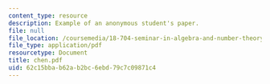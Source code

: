 ```yaml
---
content_type: resource
description: Example of an anonymous student's paper.
file: null
file_location: /coursemedia/18-704-seminar-in-algebra-and-number-theory-rational-points-on-elliptic-curves-fall-2004/62c15bbab62ab2bc6ebd79c7c09871c4_chen.pdf
file_type: application/pdf
resourcetype: Document
title: chen.pdf
uid: 62c15bba-b62a-b2bc-6ebd-79c7c09871c4
---
```

